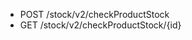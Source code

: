 <!--
    ATTENTION: This file was generated via gradle!
               Do NOT manually edit this file! Any such changes will be overwritten!
-->

* POST /stock/v2/checkProductStock
* GET /stock/v2/checkProductStock/{id}
